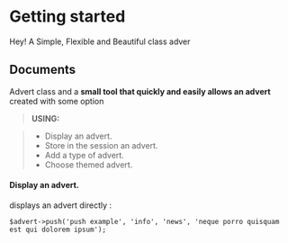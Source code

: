 Getting started
===================


Hey! A Simple, Flexible and Beautiful class adver

Documents
-------------

Advert class and a **small tool that quickly and easily allows an advert** created with some option

> **USING:**

> - Display an advert.
> - Store in the session an advert.
> - Add a type of advert.
> - Choose themed advert.

#### Display an advert.

displays an advert directly :

    $advert->push('push example', 'info', 'news', 'neque porro quisquam est qui dolorem ipsum');



